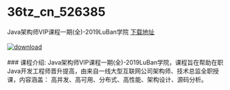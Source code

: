 # 36tz_cn_526385
Java架构师VIP课程一期(全)-2019LuBan学院
[下载地址](http://www.36tz.cn/article/526385 "下载地址")
<br/></br>[![download](http://36tz.cn/muke_img/2019_08_1-57-300x173.png "下载地址")](http://www.36tz.cn/article/526385 "下载地址")
<br/></br>### 课程介绍:
Java架构师VIP课程一期(全)-2019LuBan学院，课程旨在帮助在职Java开发工程师晋升提高，由来自一线大型互联网公司架构师、技术总监全职授课，内容涵盖： 高并发、高可用、分布式、高性能、架构设计、源码分析。


